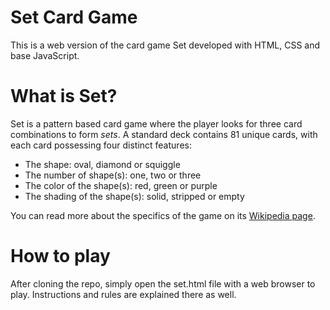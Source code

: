 # Set Card Game
This is a web version of the card game Set developed with HTML, CSS and base JavaScript.

# What is Set?
Set is a pattern based card game where the player looks for three card combinations to form *sets*. 
A standard deck contains 81 unique cards, with each card possessing four distinct features:  
- The shape: oval, diamond or squiggle 
- The number of shape(s): one, two or three
- The color of the shape(s): red, green or purple
- The shading of the shape(s): solid, stripped or empty 

You can read more about the specifics of the game on its [Wikipedia page](https://en.wikipedia.org/wiki/Set_(card_game)).

# How to play
After cloning the repo, simply open the set.html file with a web browser to play. Instructions and rules are explained there as well.
